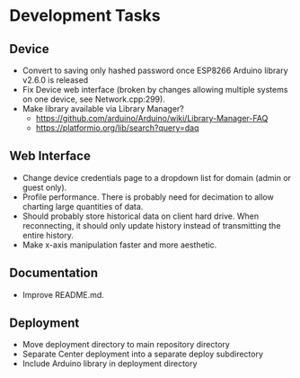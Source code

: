 # **Development Tasks**

## Device
* Convert to saving only hashed password once ESP8266 Arduino library v2.6.0 is released
* Fix Device web interface (broken by changes allowing multiple systems on one device, see Network.cpp:299).
* Make library available via Library Manager? 
  * https://github.com/arduino/Arduino/wiki/Library-Manager-FAQ
  * https://platformio.org/lib/search?query=daq

## Web Interface
* Change device credentials page to a dropdown list for domain (admin or guest only).
* Profile performance. There is probably need for decimation to allow charting large quantities of data.
* Should probably store historical data on client hard drive. When reconnecting, it should only update history instead of transmitting the entire history.
* Make x-axis manipulation faster and more aesthetic.

## Documentation
* Improve README.md.

## Deployment
* Move deployment directory to main repository directory
* Separate Center deployment into a separate deploy subdirectory
* Include Arduino library in deployment directory
